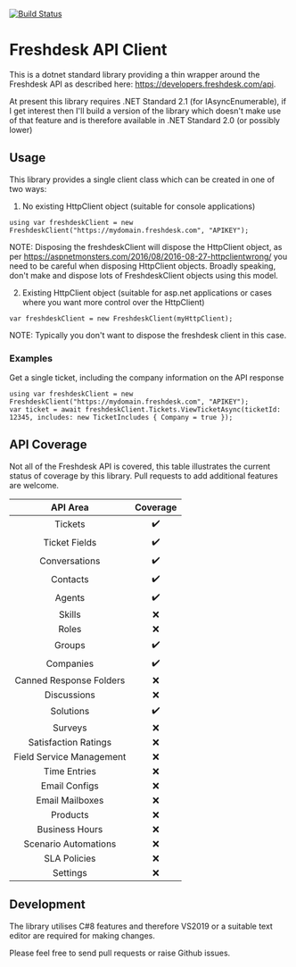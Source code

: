[![Build Status](https://dev.azure.com/DavidATyler/Freshdesk%20API/_apis/build/status/DaveTCode.FreshdeskApiDotnet?branchName=master)](https://dev.azure.com/DavidATyler/Freshdesk%20API/_build/latest?definitionId=3&branchName=master)

# Freshdesk API Client

This is a dotnet standard library providing a thin wrapper around the Freshdesk API as described here: https://developers.freshdesk.com/api.

At present this library requires .NET Standard 2.1 (for IAsyncEnumerable), if I get interest then I'll build a version of the library which
doesn't make use of that feature and is therefore available in .NET Standard 2.0 (or possibly lower)

## Usage

This library provides a single client class which can be created in one of two ways:

1. No existing HttpClient object (suitable for console applications)

```
using var freshdeskClient = new FreshdeskClient("https://mydomain.freshdesk.com", "APIKEY");
```

NOTE: Disposing the freshdeskClient will dispose the HttpClient object, as per https://aspnetmonsters.com/2016/08/2016-08-27-httpclientwrong/ you need to be careful when disposing HttpClient
objects. Broadly speaking, don't make and dispose lots of FreshdeskClient objects using this model.

2. Existing HttpClient object (suitable for asp.net applications or cases where you want more control over the HttpClient)

```
var freshdeskClient = new FreshdeskClient(myHttpClient);
```

NOTE: Typically you don't want to dispose the freshdesk client in this case.

### Examples

Get a single ticket, including the company information on the API response
```
using var freshdeskClient = new FreshdeskClient("https://mydomain.freshdesk.com", "APIKEY");
var ticket = await freshdeskClient.Tickets.ViewTicketAsync(ticketId: 12345, includes: new TicketIncludes { Company = true });
```

## API Coverage

Not all of the Freshdesk API is covered, this table illustrates the current status of coverage by this library. Pull requests to add additional features are welcome.

**API Area**|**Coverage**
:-----:|:-----:
Tickets|:heavy_check_mark:
Ticket Fields|:heavy_check_mark:
Conversations|:heavy_check_mark:
Contacts|:heavy_check_mark:
Agents|:heavy_check_mark:
Skills|:x:
Roles|:x:
Groups|:heavy_check_mark:
Companies|:heavy_check_mark:
Canned Response Folders|:x:
Discussions|:x:
Solutions|:heavy_check_mark:
Surveys|:x:
Satisfaction Ratings|:x:
Field Service Management|:x:
Time Entries|:x:
Email Configs|:x:
Email Mailboxes|:x:
Products|:x:
Business Hours|:x:
Scenario Automations|:x:
SLA Policies|:x:
Settings|:x:

## Development

The library utilises C#8 features and therefore VS2019 or a suitable text editor are required for making changes.

Please feel free to send pull requests or raise Github issues.